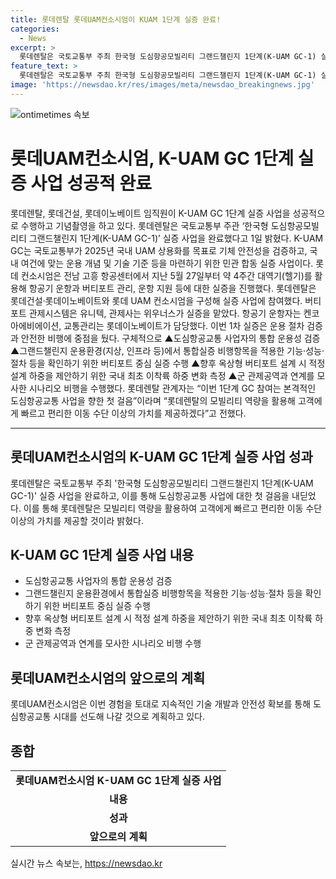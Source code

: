 ```yaml
---
title: 롯데렌탈 롯데UAM컨소시엄이 KUAM 1단계 실증 완료!
categories:
  - News
excerpt: >
  롯데렌탈은 국토교통부 주최 한국형 도심항공모빌리티 그랜드챌린지 1단계(K-UAM GC-1) 실증 사업을 성공적으로 완료했다. 이를 통해 국내 UAM 상용화를 위한 기체 안전성 검증과 운용 개념 및 기술 기준을 마련하는데 성공했다. 롯데 컨소시엄은 전남 고흥 항공센터에서 대역기를 활용해 항공기 운항과 버티포트 관리, 운항 지원 등을 4주간 실증하였으며, 관련 기술사들과의 협업을 통해 도심항공교통 사업을 위한 첫 걸음을 내디뎠다.
feature_text: >
  롯데렌탈은 국토교통부 주최 한국형 도심항공모빌리티 그랜드챌린지 1단계(K-UAM GC-1) 실증 사업을 성공적으로 완료했다. 이를 통해 국내 UAM 상용화를 위한 기체 안전성 검증과 운용 개념 및 기술 기준을 마련하는데 성공했다. 롯데 컨소시엄은 전남 고흥 항공센터에서 대역기를 활용해 항공기 운항과 버티포트 관리, 운항 지원 등을 4주간 실증하였으며, 관련 기술사들과의 협업을 통해 도심항공교통 사업을 위한 첫 걸음을 내디뎠다.
image: 'https://newsdao.kr/res/images/meta/newsdao_breakingnews.jpg'
---
```


<p><img src="https://newsdao.kr/res/images/meta/newsdao_breakingnews.jpg" alt="ontimetimes 속보" /></p>

<h1>롯데UAM컨소시엄, K-UAM GC 1단계 실증 사업 성공적 완료</h1>

<p data-ke-size="size16">롯데렌탈, 롯데건설, 롯데이노베이트 임직원이 K-UAM GC 1단계 실증 사업을 성공적으로 수행하고 기념촬영을 하고 있다. 롯데렌탈은 국토교통부 주관 ‘한국형 도심항공모빌리티 그랜드챌린지 1단계(K-UAM GC-1)’ 실증 사업을 완료했다고 1일 밝혔다. K-UAM GC는 국토교통부가 2025년 국내 UAM 상용화를 목표로 기체 안전성을 검증하고, 국내 여건에 맞는 운용 개념 및 기술 기준 등을 마련하기 위한 민관 합동 실증 사업이다. 롯데 컨소시엄은 전남 고흥 항공센터에서 지난 5월 27일부터 약 4주간 대역기(헬기)를 활용해 항공기 운항과 버티포트 관리, 운항 지원 등에 대한 실증을 진행했다. 롯데렌탈은 롯데건설·롯데이노베이트와 롯데 UAM 컨소시엄을 구성해 실증 사업에 참여했다. 버티포트 관제시스템은 유니텍, 관제사는 위우너스가 실증을 맡았다. 항공기 운항자는 켄코아에비에이션, 교통관리는 롯데이노베이트가 담당했다. 이번 1차 실증은 운용 절차 검증과 안전한 비행에 중점을 뒀다. 구체적으로 ▲도심항공교통 사업자의 통합 운용성 검증 ▲그랜드챌린지 운용환경(지상, 인프라 등)에서 통합실증 비행항목을 적용한 기능·성능·절차 등을 확인하기 위한 버티포트 중심 실증 수행 ▲향후 옥상형 버티포트 설계 시 적정 설계 하중을 제안하기 위한 국내 최초 이착륙 하중 변화 측정 ▲군 관제공역과 연계를 모사한 시나리오 비행을 수행했다. 롯데렌탈 관계자는 “이번 1단계 GC 참여는 본격적인 도심항공교통 사업을 향한 첫 걸음”이라며 “롯데렌탈의 모빌리티 역량을 활용해 고객에게 빠르고 편리한 이동 수단 이상의 가치를 제공하겠다”고 전했다.</p>

<hr>

<h2 data-ke-size="size26">롯데UAM컨소시엄의 K-UAM GC 1단계 실증 사업 성과</h2>

<p data-ke-size="size16">롯데렌탈은 국토교통부 주최 '한국형 도심항공모빌리티 그랜드챌린지 1단계(K-UAM GC-1)' 실증 사업을 완료하고, 이를 통해 도심항공교통 사업에 대한 첫 걸음을 내딛었다. 이를 통해 롯데렌탈은 모빌리티 역량을 활용하여 고객에게 빠르고 편리한 이동 수단 이상의 가치를 제공할 것이라 밝혔다.</p>

<h2 data-ke-size="size26">K-UAM GC 1단계 실증 사업 내용</h2>

<ul>
  <li>도심항공교통 사업자의 통합 운용성 검증</li>
  <li>그랜드챌린지 운용환경에서 통합실증 비행항목을 적용한 기능·성능·절차 등을 확인하기 위한 버티포트 중심 실증 수행</li>
  <li>향후 옥상형 버티포트 설계 시 적정 설계 하중을 제안하기 위한 국내 최초 이착륙 하중 변화 측정</li>
  <li>군 관제공역과 연계를 모사한 시나리오 비행 수행</li>
</ul>

<h2 data-ke-size="size26">롯데UAM컨소시엄의 앞으로의 계획</h2>

<p data-ke-size="size16">롯데UAM컨소시엄은 이번 경험을 토대로 지속적인 기술 개발과 안전성 확보를 통해 도심항공교통 시대를 선도해 나갈 것으로 계획하고 있다.</p>

<h2 data-ke-size="size26">종합</h2>

<table>
  <tr>
    <td style="text-align: center; height: 17px;"><b>롯데UAM컨소시엄 K-UAM GC 1단계 실증 사업</b></td>
  </tr>
  <tr>
    <td style="text-align: center; height: 17px;"><b>내용</b></td>
  </tr>
  <tr>
    <td style="text-align: center; height: 17px;"><b>성과</b></td>
  </tr>
  <tr>
    <td style="text-align: center; height: 17px;"><b>앞으로의 계획</b></td>
  </tr>
</table>
실시간 뉴스 속보는, <a href="https://newsdao.kr" rel="dofollow">https://newsdao.kr</a>


